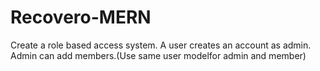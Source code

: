# Recovero-MERN
Create a role based access system. A user creates an account as admin. Admin can add members.(Use same user modelfor admin and member)
